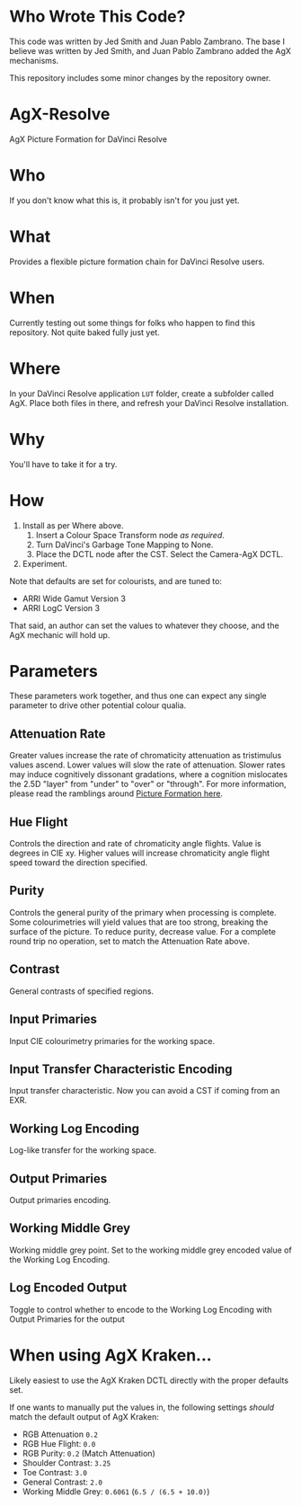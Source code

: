 # Who Wrote This Code?

This code was written by Jed Smith and Juan Pablo Zambrano. The base I believe was written by Jed Smith, and Juan Pablo Zambrano added the AgX mechanisms.

This repository includes some minor changes by the repository owner.

# AgX-Resolve

AgX Picture Formation for DaVinci Resolve

# Who

If you don't know what this is, it probably isn't for you just yet.

# What

Provides a flexible picture formation chain for DaVinci Resolve users.

# When

Currently testing out some things for folks who happen to find this repository. Not quite baked fully just yet.

# Where

In your DaVinci Resolve application `LUT` folder, create a subfolder called AgX. Place both files in there, and refresh your DaVinci Resolve installation.

# Why

You'll have to take it for a try.

# How

  1. Install as per Where above.
      1. Insert a Colour Space Transform node *as required*.
      1. Turn DaVinci's Garbage Tone Mapping to None.
      1. Place the DCTL node after the CST. Select the Camera-AgX DCTL.
2. Experiment.

Note that defaults are set for colourists, and are tuned to:
  * ARRI Wide Gamut Version 3
  * ARRI LogC Version 3

That said, an author can set the values to whatever they choose, and the AgX mechanic will hold up.

# Parameters
These parameters work together, and thus one can expect any single parameter to drive other potential colour qualia.

## Attenuation Rate
Greater values increase the rate of chromaticity attenuation as tristimulus values ascend. Lower values will slow the rate of attenuation. Slower rates may induce cognitively dissonant gradations, where a cognition mislocates the 2.5D "layer" from "under" to "over" or "through". For more information, please read the ramblings around [Picture Formation here](https://github.com/sobotka/scise/wiki/Picture-Formation).

## Hue Flight
Controls the direction and rate of chromaticity angle flights. Value is degrees in CIE xy. Higher values will increase chromaticity angle flight speed toward the direction specified.

## Purity
Controls the general purity of the primary when processing is complete. Some colourimetries will yield values that are too strong, breaking the surface of the picture. To reduce purity, decrease value. For a complete round trip no operation, set to match the Attenuation Rate above.

## Contrast
General contrasts of specified regions.

## Input Primaries
Input CIE colourimetry primaries for the working space.

## Input Transfer Characteristic Encoding
Input transfer characteristic. Now you can avoid a CST if coming from an EXR.

## Working Log Encoding
Log-like transfer for the working space.

## Output Primaries
Output primaries encoding.

## Working Middle Grey
Working middle grey point. Set to the working middle grey encoded value of the Working Log Encoding.

## Log Encoded Output
Toggle to control whether to encode to the Working Log Encoding with Output Primaries for the output

# When using AgX Kraken...
Likely easiest to use the AgX Kraken DCTL directly with the proper defaults set.

If one wants to manually put the values in, the following settings *should* match the default output of AgX Kraken:
  * RGB Attenuation `0.2`
  * RGB Hue Flight: `0.0`
  * RGB Purity: `0.2` (Match Attenuation)
  * Shoulder Contrast: `3.25`
  * Toe Contrast: `3.0`
  * General Contrast: `2.0`
  * Working Middle Grey: `0.6061` (`6.5 / (6.5 + 10.0)`)
